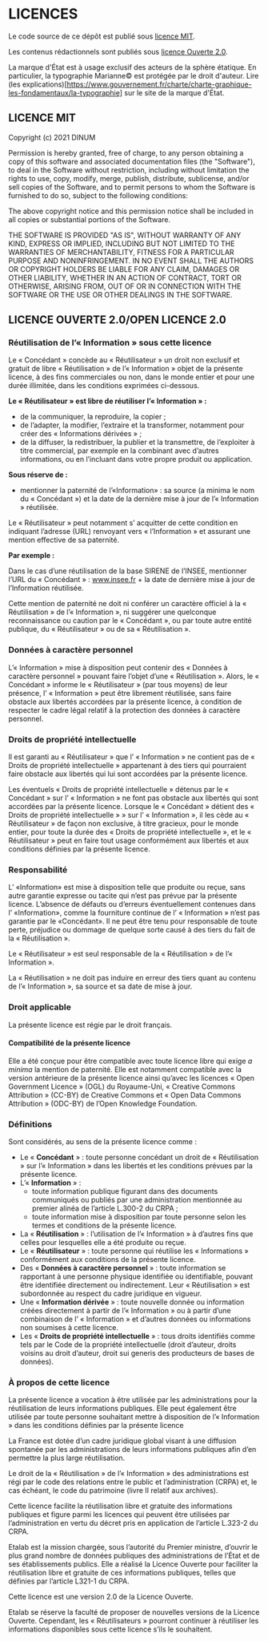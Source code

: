 # LICENCES

Le code source de ce dépôt est publié sous [licence MIT](#licence-mit).

Les contenus rédactionnels sont publiés sous [licence Ouverte 2.0](#licence-ouverte-20open-licence-20).

La marque d'État est à usage exclusif des acteurs de la sphère
étatique. En particulier, la typographie Marianne© est protégée par
le droit d'auteur. Lire (les explications)[https://www.gouvernement.fr/charte/charte-graphique-les-fondamentaux/la-typographie] sur le site de la marque
d'État.

## LICENCE MIT

Copyright (c) 2021 DINUM

Permission is hereby granted, free of charge, to any person obtaining a copy
of this software and associated documentation files (the "Software"), to deal
in the Software without restriction, including without limitation the rights
to use, copy, modify, merge, publish, distribute, sublicense, and/or sell
copies of the Software, and to permit persons to whom the Software is
furnished to do so, subject to the following conditions:

The above copyright notice and this permission notice shall be included in all
copies or substantial portions of the Software.

THE SOFTWARE IS PROVIDED "AS IS", WITHOUT WARRANTY OF ANY KIND, EXPRESS OR
IMPLIED, INCLUDING BUT NOT LIMITED TO THE WARRANTIES OF MERCHANTABILITY,
FITNESS FOR A PARTICULAR PURPOSE AND NONINFRINGEMENT. IN NO EVENT SHALL THE
AUTHORS OR COPYRIGHT HOLDERS BE LIABLE FOR ANY CLAIM, DAMAGES OR OTHER
LIABILITY, WHETHER IN AN ACTION OF CONTRACT, TORT OR OTHERWISE, ARISING FROM,
OUT OF OR IN CONNECTION WITH THE SOFTWARE OR THE USE OR OTHER DEALINGS IN THE
SOFTWARE.

## LICENCE OUVERTE 2.0/OPEN LICENCE 2.0

### Réutilisation de l’« Information » sous  cette licence

Le « Concédant » concède au « Réutilisateur » un droit non exclusif et gratuit de libre  « Réutilisation » de l’« Information » objet de la présente licence, à des fins commerciales ou non, dans le monde entier et pour une durée illimitée, dans les conditions exprimées ci-dessous.

**Le « Réutilisateur » est libre de réutiliser l’« Information » :**

-   de la communiquer, la reproduire, la copier ;
-   de l’adapter, la modifier, l’extraire et la transformer, notamment pour créer des « Informations dérivées » ;
-   de la diffuser, la redistribuer, la publier et la transmettre, de l’exploiter à titre commercial, par exemple en la combinant avec d’autres informations, ou en l’incluant dans votre propre produit ou application.

**Sous réserve de :**

-   mentionner la paternité de l’«Information» : sa source (a minima le nom du  « Concédant ») et la date de la dernière mise à jour de l’« Information » réutilisée.

Le « Réutilisateur » peut notamment s’ acquitter de cette condition en indiquant l’adresse (URL) renvoyant vers « l’Information » et assurant une mention effective de sa paternité.

**Par exemple :**

Dans le cas d’une réutilisation de la base SIRENE de l’INSEE, mentionner l’URL du « Concédant » : www.insee.fr + la date de dernière mise à jour de l’Information réutilisée.

Cette mention de paternité ne doit ni conférer un caractère officiel à la « Réutilisation » de l’« Information », ni suggérer une quelconque reconnaissance ou caution par le « Concédant », ou par toute autre entité publique, du « Réutilisateur » ou de sa « Réutilisation ».

### Données à caractère personnel

L’« Information » mise à disposition peut contenir des « Données à caractère personnel » pouvant faire l’objet d’une « Réutilisation ». Alors, le « Concédant » informe le « Réutilisateur » (par tous moyens) de leur présence, l’ « Information » peut être librement réutilisée, sans faire obstacle aux libertés accordées par la présente licence, à condition de respecter le cadre légal relatif à la protection des données à caractère personnel.

### Droits de propriété intellectuelle

Il est garanti au « Réutilisateur » que l’ « Information » ne contient pas de « Droits de propriété intellectuelle »  appartenant à des tiers qui pourraient faire obstacle aux libertés qui lui sont accordées par la présente licence.

Les éventuels « Droits de propriété intellectuelle » détenus par le « Concédant » sur l’ « Information » ne font pas obstacle aux libertés qui sont accordées par la présente licence. Lorsque le « Concédant » détient des « Droits de propriété intellectuelle » » sur l’ « Information », il les cède au « Réutilisateur » de façon non exclusive, à titre gracieux, pour le monde entier, pour toute la durée des « Droits de propriété intellectuelle », et le « Réutilisateur »  peut en faire tout usage conformément aux libertés et aux conditions définies par la présente licence.

### Responsabilité

L’ «Information» est mise à disposition telle que produite ou reçue, sans autre garantie expresse ou tacite qui n’est pas prévue par la présente licence. L’absence de défauts ou d’erreurs éventuellement contenues dans l’ «Information», comme la fourniture continue de l’ « Information » n’est pas garantie par le «Concédant». Il ne peut être tenu pour responsable de toute perte, préjudice ou dommage de quelque sorte causé à des tiers du fait de la « Réutilisation ».

Le « Réutilisateur » est seul responsable de la « Réutilisation » de l’« Information ».

La « Réutilisation » ne doit pas induire en erreur des tiers quant au contenu de l’« Information », sa source et sa date de mise à jour.

### Droit applicable

La présente licence est régie par le droit français.

#### Compatibilité de la présente licence

Elle a été conçue pour être compatible avec toute licence libre qui exige _a minima_ la mention de paternité. Elle est notamment compatible avec la version antérieure de la présente licence ainsi qu’avec les licences « Open Government Licence » (OGL) du Royaume-Uni, « Creative Commons Attribution » (CC-BY) de Creative Commons et « Open Data Commons Attribution » (ODC-BY) de l’Open Knowledge Foundation.

### Définitions

Sont considérés, au sens de la présente licence comme :

-   Le « **Concédant** » : toute personne concédant un droit de « Réutilisation » sur l’« Information » dans les libertés et les conditions prévues par la présente licence.
-   L’« **Information** » :
    -   toute information publique figurant dans des documents communiqués ou publiés par une administration mentionnée au premier alinéa de l’article L.300-2 du CRPA ;
    -   toute information mise à disposition par toute personne selon les termes et conditions de la présente licence.
-   La « **Réutilisation** » : l’utilisation de l’« Information » à d’autres fins que celles pour lesquelles elle a été produite ou reçue.
-   Le « **Réutilisateur** » : toute personne qui réutilise les « Informations »  conformément aux conditions de la présente licence.
-   Des « **Données à caractère personnel** » : toute information se rapportant à une personne physique identifiée ou identifiable, pouvant être identifiée directement ou indirectement. Leur « Réutilisation » est subordonnée au respect du cadre juridique en vigueur.
-   Une « **Information dérivée** » : toute nouvelle donnée ou information créées directement à partir de l’« Information » ou à partir d’une combinaison  de l’ « Information » et d’autres données ou informations non  soumises à cette licence.
-   Les « **Droits de propriété intellectuelle** » : tous droits identifiés comme tels par le Code de la propriété intellectuelle (droit d’auteur, droits voisins au droit d’auteur, droit sui generis des producteurs de bases de données).

### À propos de cette licence

La présente licence a vocation à être utilisée par les administrations pour la réutilisation de leurs informations publiques. Elle peut également être utilisée par toute personne souhaitant mettre à disposition de l’« Information » dans les conditions définies par la présente licence

La France est dotée d’un cadre juridique global visant à une diffusion spontanée par les administrations de leurs informations publiques afin d’en permettre la plus large réutilisation.

Le droit de la « Réutilisation » de l’« Information » des administrations est régi par le code des relations entre le public et l’administration (CRPA) et, le cas échéant, le code du patrimoine (livre II relatif aux archives).

Cette licence facilite la réutilisation libre et gratuite des informations publiques et figure parmi les licences qui peuvent être utilisées par l’administration en vertu du décret pris en application de l’article L.323-2 du CRPA.

Etalab est la mission chargée, sous l’autorité du Premier ministre, d’ouvrir le plus grand nombre de données publiques des administrations de l’État et de ses établissements publics. Elle a réalisé la Licence Ouverte pour faciliter la réutilisation libre et gratuite de ces informations publiques, telles que définies par l’article L321-1 du CRPA.

Cette licence est une version 2.0 de la Licence Ouverte.

Etalab se réserve la faculté de proposer de nouvelles versions de la Licence Ouverte. Cependant, les « Réutilisateurs » pourront continuer à réutiliser les informations disponibles sous cette licence s’ils le souhaitent.
